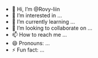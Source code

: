 - 👋 Hi, I’m @Rovy-liin
- 👀 I’m interested in ...
- 🌱 I’m currently learning ...
- 💞️ I’m looking to collaborate on ...
- 📫 How to reach me ...
- 😄 Pronouns: ...
- ⚡ Fun fact: ...

<!---
Rovy-liin/Rovy-liin is a ✨ special ✨ repository because its `README.md` (this file) appears on your GitHub profile.
You can click the Preview link to take a look at your changes.
--->
